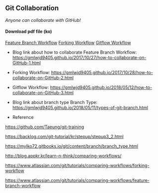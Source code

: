## Git Collaboration

_Anyone can collaborate with GitHub!_

####  Download pdf file (ko)
[Feature Branch Workflow](https://www.dropbox.com/s/eguzp20h9nbjf00/feature-branch.pdf?dl=0)
[Forking Workflow](https://www.dropbox.com/s/uj8k9qn686soign/forking.pdf?dl=0)
[Gitflow Workflow](https://www.dropbox.com/s/2hxng012sbhmx5z/gitflow.pdf?dl=0)

- Blog link about how to collaborate
Feature Branch Workflow: https://gmlwjd9405.github.io/2017/10/27/how-to-collaborate-on-GitHub-1.html

- Forking Workflow: https://gmlwjd9405.github.io/2017/10/28/how-to-collaborate-on-GitHub-2.html

- Gitflow Workflow: https://gmlwjd9405.github.io/2018/05/12/how-to-collaborate-on-GitHub-3.html

- Blog link about branch type
Branch Type: https://gmlwjd9405.github.io/2018/05/11/types-of-git-branch.html

- Reference

https://github.com/Taeung/git-training

https://backlog.com/git-tutorial/kr/stepup/stepup3_2.html

https://mylko72.gitbooks.io/git/content/branch/branch_type.html

http://blog.appkr.kr/learn-n-think/comparing-workflows/

https://www.atlassian.com/git/tutorials/comparing-workflows/forking-workflow

https://www.atlassian.com/git/tutorials/comparing-workflows/feature-branch-workflow
